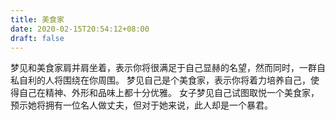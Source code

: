```yaml
---
title: 美食家
date: 2020-02-15T20:54:12+08:00
draft: false
---
```


梦见和美食家肩并肩坐着，表示你将很满足于自己显赫的名望，然而同时，一群自私自利的人将围绕在你周围。
梦见自己是个美食家，表示你将着力培养自己，使得自己在精神、外形和品味上都十分优雅。
女子梦见自己试图取悦一个美食家，预示她将拥有一位名人做丈夫，但对于她来说，此人却是一个暴君。
